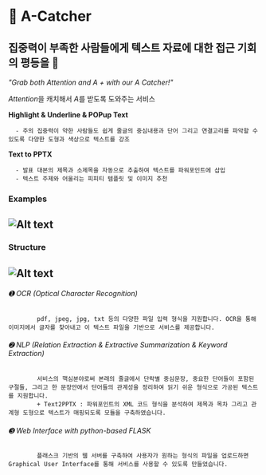 &#x1F4D9; A-Catcher 
=========
**집중력이 부족한 사람들에게 텍스트 자료에 대한 접근 기회의 평등을** :loudspeaker:
---------------------------------------------------


*"Grab both Attention and A + with our A Catcher!"*  
     
*Attention*을 캐치해서 *A*를 받도록 도와주는 서비스
      
   **Highlight & Underline & POPup Text**
   
      - 주의 집중력이 약한 사람들도 쉽게 줄글의 중심내용과 단어 그리고 연결고리를 파악할 수 있도록 다양한 도형과 색상으로 텍스트를 강조
      
   **Text to PPTX**
   
      - 발표 대본의 제목과 소제목을 자동으로 추출하여 텍스트를 파워포인트에 삽입
      - 텍스트 주제와 어울리는 피피티 템플릿 및 이미지 추천


### Examples

![Alt text](https://github.com/yoonkim313/dataCampusProject-Team10/blob/master/ServiceExample.png)
--------------------------------------------------------------------------------------------------

### Structure

![Alt text](https://github.com/yoonkim313/dataCampusProject-Team10/blob/master/how.png)
---------------------------------------------------------------------------------------------------


   ###### ➊ OCR (Optical Character Recognition)
            pdf, jpeg, jpg, txt 등의 다양한 파일 입력 형식을 지원합니다. OCR을 통해 이미지에서 글자를 찾아내고 이 텍스트 파일을 기반으로 서비스를 제공합니다.
      
   ###### ➋ NLP (Relation Extraction & Extractive Summarization & Keyword Extraction)
            서비스의 핵심분야로써 본래의 줄글에서 단락별 중심문장, 중요한 단어들이 포함된 구절들, 그리고 한 문장안에서 단어들의 관계성을 정리하여 읽기 쉬운 형식으로 가공된 텍스트를 지원합니다.
            + Text2PPTX : 파워포인트의 XML 코드 형식을 분석하여 제목과 목차 그리고 관계형 도형으로 텍스트가 매핑되도록 모듈을 구축하였습니다.
      
   ###### ➌ Web Interface with python-based FLASK
            플래스크 기반의 웹 서버를 구축하여 사용자가 원하는 형식의 파일을 업로드하면 Graphical User Interface를 통해 서비스를 사용할 수 있도록 만들었습니다.
     
